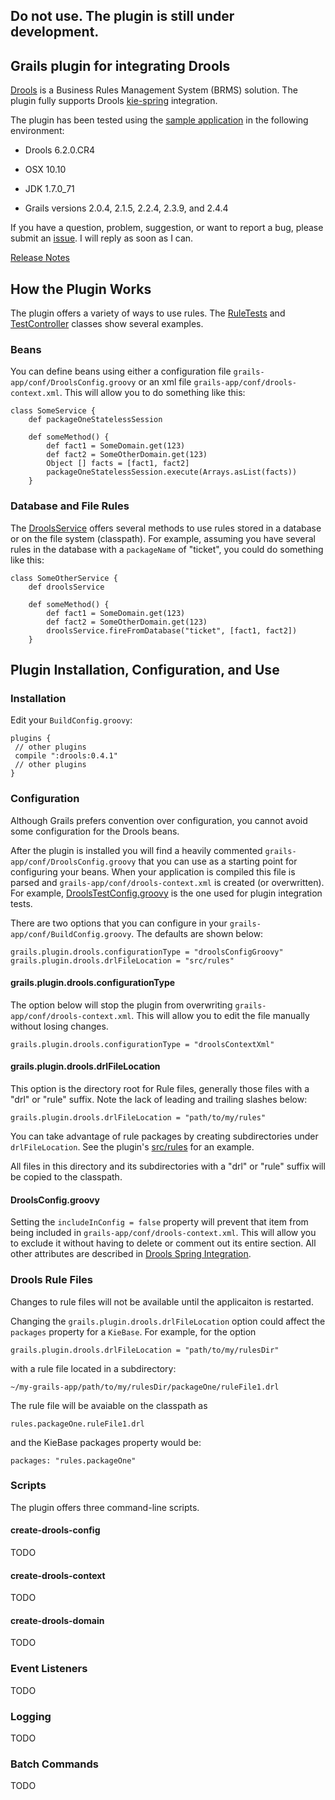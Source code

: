 ## Do not use. The plugin is still under development.

## Grails plugin for integrating Drools

[Drools](https://www.drools.org) is a Business Rules Management System (BRMS) solution. The plugin fully supports Drools [kie-spring](http://docs.jboss.org/drools/release/6.1.0.Final/drools-docs/html/ch.kie.spring.html) integration.

The plugin has been tested  using the [sample application](https://github.com/kensiprell/grails-drools-sample) in the following environment:

* Drools 6.2.0.CR4

* OSX 10.10

* JDK 1.7.0_71

* Grails versions 2.0.4, 2.1.5, 2.2.4, 2.3.9, and 2.4.4

If you have a question, problem, suggestion, or want to report a bug, please submit an [issue](https://github.com/kensiprell/grails-drools/issues?state=open). I will reply as soon as I can.

[Release Notes](https://github.com/kensiprell/grails-drools/wiki/Release-Notes)

## How the Plugin Works
The plugin offers a variety of ways to use rules. The [RuleTests](https://github.com/kensiprell/grails-drools/blob/master/test/integration/grails/plugin/drools/RulesTests.groovy) and [TestController](https://github.com/kensiprell/grails-drools-sample/blob/master/grails-app/controllers/grails/plugin/drools_sample/TestController.groovy) classes show several examples.

### Beans
You can define beans using either a configuration file ```grails-app/conf/DroolsConfig.groovy``` or an xml file ```grails-app/conf/drools-context.xml```. This will allow you to do something like this:

```
class SomeService {
	def packageOneStatelessSession
	
	def someMethod() {
		def fact1 = SomeDomain.get(123)
		def fact2 = SomeOtherDomain.get(123)
		Object [] facts = [fact1, fact2]
		packageOneStatelessSession.execute(Arrays.asList(facts))
	}
```

### Database and File Rules
The [DroolsService](https://github.com/kensiprell/grails-drools/blob/master/grails-app/services/grails/plugin/drools/DroolsService.groovy) offers several methods to use rules stored in a database or on the file system (classpath). For example, assuming you have several rules in the database with a ```packageName``` of "ticket", you could do something like this:

```
class SomeOtherService {
	def droolsService
	
	def someMethod() {
		def fact1 = SomeDomain.get(123)
		def fact2 = SomeOtherDomain.get(123)
		droolsService.fireFromDatabase("ticket", [fact1, fact2])
	}
```

## Plugin Installation, Configuration, and Use

### Installation
Edit your ```BuildConfig.groovy```:

```
plugins {
 // other plugins
 compile ":drools:0.4.1"
 // other plugins
}
```

### Configuration
Although Grails prefers convention over configuration, you cannot avoid some configuration for the Drools beans. 

After the plugin is installed you will find a heavily commented ```grails-app/conf/DroolsConfig.groovy``` that you can use as a starting point for configuring your beans. When your application is compiled this file is parsed and ```grails-app/conf/drools-context.xml``` is created (or overwritten). For example, [DroolsTestConfig.groovy](https://github.com/kensiprell/grails-drools/blob/master/grails-app/conf/DroolsTestConfig.groovy) is the one used for plugin integration tests.

There are two options that you can configure in your ```grails-app/conf/BuildConfig.groovy```. The defaults are shown below:

```
grails.plugin.drools.configurationType = "droolsConfigGroovy"
grails.plugin.drools.drlFileLocation = "src/rules"
```

#### grails.plugin.drools.configurationType
The option below will stop the plugin from overwriting ```grails-app/conf/drools-context.xml```. This will allow you to edit the file manually without losing changes.

```
grails.plugin.drools.configurationType = "droolsContextXml"
```


#### grails.plugin.drools.drlFileLocation
This option is the directory root for Rule files, generally those files with a "drl" or "rule" suffix. Note the lack of leading and trailing slashes below:

```
grails.plugin.drools.drlFileLocation = "path/to/my/rules"
```

You can take advantage of rule packages by creating subdirectories under ```drlFileLocation```. See the plugin's [src/rules](https://github.com/kensiprell/grails-drools/tree/master/src/rules) for an example.

All files in this directory and its subdirectories with a "drl" or "rule" suffix will be copied to the classpath.

#### DroolsConfig.groovy
Setting the ```includeInConfig = false``` property will prevent that item from being included in ```grails-app/conf/drools-context.xml```. This will allow you to exclude it without having to delete or comment out its entire section. All other attributes are described in [Drools Spring Integration](http://docs.jboss.org/drools/release/6.1.0.Final/drools-docs/html/ch.kie.spring.html).


### Drools Rule Files

Changes to rule files will not be available until the applicaiton is restarted.

Changing the ```grails.plugin.drools.drlFileLocation``` option could affect the ```packages``` property for a ```KieBase```. For example, for the option

```
grails.plugin.drools.drlFileLocation = "path/to/my/rulesDir"
```

with a rule file located in a subdirectory:

```
~/my-grails-app/path/to/my/rulesDir/packageOne/ruleFile1.drl
```

The rule file will be avaiable on the classpath as

```
rules.packageOne.ruleFile1.drl
```

and the KieBase packages property would be:

```
packages: "rules.packageOne"
```



### Scripts
The plugin offers three command-line scripts.

#### create-drools-config
TODO

#### create-drools-context
TODO

#### create-drools-domain
TODO

### Event Listeners
TODO 

<!--Drools supports adding three types of listeners to KieSessions - AgendaListener, WorkingMemoryListener, ProcessEventListener
The kie-spring module allows you to configure these listeners to KieSessions using XML tags. These tags have identical names as the actual listener interfaces i.e., <kie:agendaEventListener....>, <kie:ruleRuntimeEventListener....> and <kie:processEventListener....>.
kie-spring provides features to define the listeners as standalone (individual) listeners and also to define them as a group.-->


### Logging
TODO

<!--Drools supports adding 2 types of loggers to KieSessions - ConsoleLogger, FileLogger.

The kie-spring module allows you to configure these loggers to KieSessions using XML tags. These tags have identical names as the actual logger interfaces i.e., <kie:consoleLogger....> and <kie:fileLogger....>.



You can change the Drools log level by adding a line to your application's ```grails-app/conf/Config.groovy``` in the appropriate place. For example, to set the level to warn:

```
warn "org.drools"
```

You can change the plugin log level by adding a a line to your application's ```grails-app/conf/Config.groovy``` in the appropriate place. For example, to set the level to debug:

```
debug "org.grails.plugins.drools"
```-->

### Batch Commands
TODO

<!--A <kie:batch> element can be used to define a set of batch commands for a given ksession.This tag has no attributes and must be present directly under a <kie:ksession....> element. The commands supported are

insert-object
	ref = String (optional)
	Anonymous bean
set-global
	identifier = String (required)
	reg = String (optional)
	Anonymous bean
fire-all-rules
	max : n
	fire-until-halt
start-process
	parameter
	identifier = String (required)
	ref = String (optional)
	Anonymous bean
signal-event
	ref = String (optional)
	event-type = String (required)
	process-instance-id =n (optional)

-->